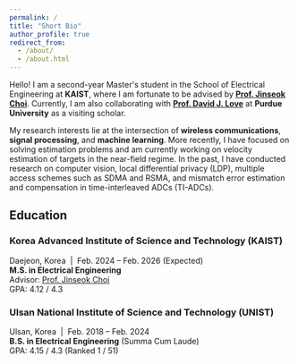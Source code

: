 ```yaml
---
permalink: /
title: "Short Bio"
author_profile: true
redirect_from: 
  - /about/
  - /about.html
---
```


Hello! I am a second-year Master's student in the School of Electrical Engineering at **KAIST**, where I am fortunate to be advised by [**Prof. Jinseok Choi**](https://sic-x.kaist.ac.kr/professor). Currently, I am also collaborating with [**Prof. David J. Love**](https://engineering.purdue.edu/~djlove/) at **Purdue University** as a visiting scholar.

My research interests lie at the intersection of **wireless communications**, **signal processing**, and **machine learning**. More recently, I have focused on solving estimation problems and am currently working on velocity estimation of targets in the near-field regime. In the past, I have conducted research on computer vision, local differential privacy (LDP), multiple access schemes such as SDMA and RSMA, and mismatch error estimation and compensation in time-interleaved ADCs (TI-ADCs).  






Education
------
### Korea Advanced Institute of Science and Technology (KAIST)  
Daejeon, Korea &nbsp;|&nbsp; Feb. 2024 – Feb. 2026 (Expected)  
**M.S. in Electrical Engineering**  
Advisor: [Prof. Jinseok Choi](https://sic-x.kaist.ac.kr/professor)  
GPA: 4.12 / 4.3

### Ulsan National Institute of Science and Technology (UNIST)  
Ulsan, Korea &nbsp;|&nbsp; Feb. 2018 – Feb. 2024  
**B.S. in Electrical Engineering** (Summa Cum Laude)  
GPA: 4.15 / 4.3 (Ranked 1 / 51)




